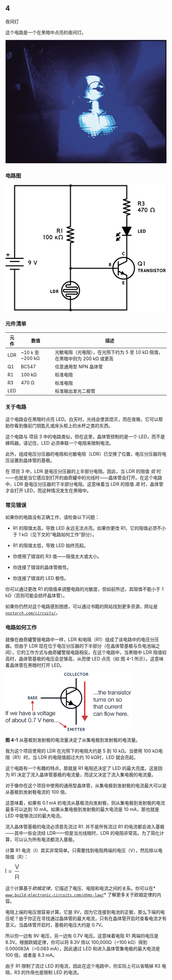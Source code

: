 ## 4

夜间灯

这个电路是一个在黑暗中点亮的夜间灯。

![image](img/f0030-01.jpg)

### **电路图**

![image](img/f0031-01.jpg)

### **元件清单**

| **元件** | **数值** | **描述** |
| --- | --- | --- |
| LDR | ~10 k 至 ~200 kΩ | 光敏电阻（光电阻），在光照下约为 5 至 10 kΩ 阻值，在黑暗中则为 200 kΩ 或更高 |
| Q1 | BC547 | 任意通用型 NPN 晶体管 |
| R1 | 100 kΩ | 标准电阻 |
| R3 | 470 Ω | 标准电阻 |
| LED |  | 标准输出发光二极管 |

### **关于电路**

这个电路会在黑暗时点亮 LED。白天时，光线会使其熄灭，而在夜晚，它可以帮助你看到像前门钥匙孔或床头柜上的水杯之类的东西。

这个电路与 项目 3 中的电路类似，但在这里，晶体管控制的是一个 LED，而不是蜂鸣器。请记住，LED 必须串联一个电阻来限制电流。

此外，组成电压分压器的电阻和光敏电阻（LDR）已交换了位置，电压分压器将电压设置到晶体管的基极。

在 项目 3 中，LDR 是电压分压器的上半部分电阻。因此，当 LDR 的阻值 *低* 时——也就是当它感应到打开的曲奇罐中的光线时——晶体管会打开。在这个电路中，LDR 是电压分压器的下半部分电阻。这意味着当 LDR 的阻值 *高* 时，晶体管才会打开 LED，而这种情况发生在黑暗中。

### **常见错误**

如果你的电路没有正确工作，请检查以下问题：

+   R1 的阻值太高，导致 LED 永远无法点亮。如果你更改 R1，它的阻值必须不小于 1 kΩ（见下文的“电路如何工作”部分）。

+   R1 的阻值太低，导致 LED 始终亮起。

+   你使用了错误的 R3 值——阻值太大或太小。

+   你连接了错误的晶体管极性。

+   你连接了错误的 LED 极性。

你可以通过更改 R1 的阻值来调整电路的光敏度，但如前所述，其阻值不能小于 1 kΩ（否则可能会损坏晶体管）。

如果你仍然对这个电路感到困惑，可以通过书籍的网站找到更多资源，网址是 *[`nostarch.com/circuits/`](https://nostarch.com/circuits/)*。

### **电路如何工作**

就像在曲奇罐警报电路中一样，LDR 和电阻（R1）组成了该电路中的电压分压器。但由于 LDR 现在位于电压分压器的下半部分（在晶体管基极与负电池端之间），它的工作方式与曲奇罐警报电路相反。在这个电路中，当黑暗中 LDR 阻值较高时，晶体管基极的电压会足够高，从而使 LED 点亮（如 图 4-1 所示）。这意味着晶体管在黑暗时打开 LED。

![image](img/f0033-01.jpg)

**图 4-1** 从基极到发射极的电流量决定了从集电极到发射极的电流量。

我为这个项目使用的 LDR 在光照下的电阻大约是 5 到 10 kΩ。当使用 100 kΩ电阻（R1）时，当 LDR 的电阻值超过大约 10 kΩ时，LED 就会亮起。

这个电路有一个有趣的特点，那就是 R1 电阻还决定了 LED 的最大亮度。这是因为 R1 决定了流入晶体管基极的电流量，而这又决定了流入集电极的电流量。

对于像你在这个项目中使用的通用型晶体管，从集电极到发射极的电流最大可以是从基极到发射极电流的 100 倍。

这意味着，如果有 0.1 mA 的电流从基极流向发射极，则从集电极到发射极的电流最多可以达到 10 mA。如果从集电极到发射极的最大电流是 10 mA，那也就是 LED 中能够流过的最大电流。

流入晶体管基极的电流必须首先流过 R1\. 并不是所有流过 R1 的电流都会进入基极——其中一些会流经 LDR——但是当光线暗时，LDR 的电阻非常高，为了简化计算，可以认为所有电流都流入基极。

计算 R1 电流（I）其实非常简单。只需要找到电阻两端的电压（V），然后除以电阻值（R）：

![image](img/f0033-02.jpg)

这个计算基于*欧姆定律*，它描述了电压、电阻和电流之间的关系。你可以在* [`www.build-electronic-circuits.com/ohms-law/`](https://www.build-electronic-circuits.com/ohms-law/)* 了解更多关于欧姆定律的内容。

电阻上端的电压很容易计算。它是 9V，因为它连接到电池的正极，那么下端的电压呢？由于你正在寻找通过晶体管的最大电流，只有在晶体管开启时查看电流才有意义。当晶体管开启时，基极的电压大约是 0.7V。

所以你一边有 9V 电压，另一边有 0.7V 电压。这意味着电阻 R1 两端的电压是 8.3V。根据欧姆定律，你可以将 8.3V 除以 100,000Ω（=100 kΩ）得到 0.000083A（=0.083 mA），因此通过 LED 和进入晶体管集电极的最大电流是 100 倍，或者是 8.3 mA。

由于 R1 限制了流过 LED 的电流，因此在这个电路中，你实际上可以省略掉 R3 电阻，R3 的作用也是限制 LED 的电流。
